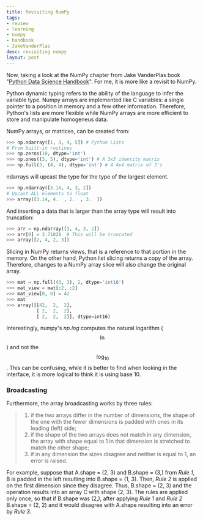 ```yaml
---
title: Revisiting NumPy
tags:
- review
- learning
- numpy
- handbook
- JakeVanderPlas
desc: revisiting numpy
layout: post
---
```

Now, taking a look at the NumPy chapter from Jake VanderPlas book "[Python Data
Science
Handbook](https://jakevdp.github.io/PythonDataScienceHandbook/02.00-introduction-to-numpy.html)".
For me, it is more like a revisit to NumPy.
<!-- more -->
Python dynamic typing refers to the ability of the language to infer the
variable type. Numpy arrays are implemented like C variables: a single pointer
to a position in memory and a few other information. Therefore, Python's lists
are more flexible while NumPy arrays are more efficient to store and manipulate
homogeneus data.

NumPy arrays, or matrices, can be created from:

```python
>>> np.ndarray([1, 3, 4, 5]) # Python Lists
# From built-in routines
>>> np.zeros(10, dtype='int') 
>>> np.ones((3, 5), dtype='int') # A 3x5 identity matrix
>>> np.full(3, (4, 4), dtype='int') # A 4x4 matrix of 3's
```

ndarrays will upcast the type for the type of the largest element.

```python
>>> np.ndarray([3.14, 4, 3, 2])
# Upcast ALL elements to float
>>> array([3.14, 4.  , 2.  , 3.  ])
```

And inserting a data that is larger than the array type will result into truncation:

```python
>>> arr = np.ndarray([3, 4, 3, 2])
>>> arr[0] = 2.71828  # This will be truncated
>>> array([2, 4, 2, 3])
```

Slicing in NumPy returns views, that is a reference to that portion in the
memory. On the other hand, Python list slicing returns a copy of the array.
Therefore, changes to a NumPy array slice will also change the original array.


```python
>>> mat = np.full((3, 3), 2, dtype='int16')
>>> mat_view = mat[:2, :2]
>>> mat_view[0, 0] = 42
>>> mat
>>> array([[42,  2,  2],
           [ 2,  2,  2],
           [ 2,  2,  2]], dtype=int16)
```

Interestingly, numpy's *np.log* computes the natural logarithm ($$\ln$$) and
not the $$\log_{10}$$. This can be confusing, while it is better to find when
looking in the interface, it is more logical to think it is using base 10.


### Broadcasting
Furthermore, the array broadcasting works by three rules:

> 1. if the two arrays differ in the number of dimensions, the shape of the one
>    with the fewer dimensions is padded with ones in its leading (left) side;
> 2. if the shape of the two arrays does not match in any dimension, the array
>    with shape equal to 1 in that dimension is stretched to match the other
>    shape;
> 3. if in any dimension the sizes disagree and neither is equal to 1, an error
>    is raised.

For example, suppose that A.shape = (2, 3) and B.shape = (3,) from *Rule 1*, B
is padded in the left resulting into B.shape = (1, 3). Then, *Rule 2* is
applied on the first dimension since they disagree. Thus, B.shape = (2, 3) and
the operation results into an array C with shape (2, 3). The rules are applied
only once, so that if B.shape was (2,), after applying *Rule 1* and *Rule 2*
B.shape = (2, 2) and it would disagree with A.shape resulting into an error by
*Rule 3*.


